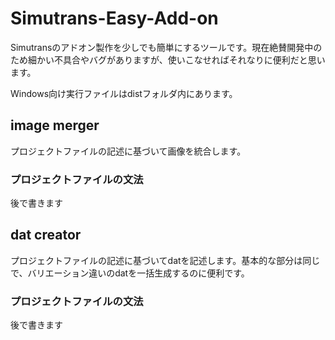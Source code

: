 # Simutrans-Easy-Add-on
Simutransのアドオン製作を少しでも簡単にするツールです。現在絶賛開発中のため細かい不具合やバグがありますが、使いこなせればそれなりに便利だと思います。

Windows向け実行ファイルはdistフォルダ内にあります。

## image merger
プロジェクトファイルの記述に基づいて画像を統合します。
### プロジェクトファイルの文法
後で書きます
## dat creator
プロジェクトファイルの記述に基づいてdatを記述します。基本的な部分は同じで、バリエーション違いのdatを一括生成するのに便利です。
### プロジェクトファイルの文法
後で書きます
